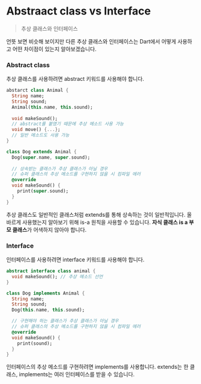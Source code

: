 # Abstraact class vs Interface
>추상 클래스와 인터페이스

언뜻 보면 비슷해 보이지만 다른 추상 클래스와 인터페이스는
Dart에서 어떻게 사용하고 어떤 차이점이 있는지 알아보겠습니다.

### Abstract class
추상 클래스를 사용하려면 abstract 키워드를 사용해야 합니다.

```dart
abstarct class Animal {
  String name;
  String sound;
  Animal(this.name, this.sound);
  
  void makeSound();
  // abstract를 붙였기 때문에 추상 메소드 사용 가능
  void move() {...};
  // 일반 메소드도 사용 가능
}

class Dog extends Animal {
  Dog(super.name, super.sound);
  
  // 상속받는 클래스가 추상 클래스가 아닐 경우
  // 슈퍼 클래스의 추상 메소드를 구현하지 않을 시 컴파일 에러
  @override
  void makeSound() {
    print(super.sound);
  }
}
```
추상 클래스도 일반적인 클래스처럼 extends를 통해 상속하는 것이 일반적입니다.
올바르게 사용했는지 알아보기 위해 is-a 원칙을 사용할 수 있습니다.
**자식 클래스 is a 부모 클래스**가 어색하지 않아야 합니다.

### Interface
인터페이스를 사용하려면 interface 키워드를 사용해야 합니다.
```dart
abstract interface class animal {
  void makeSound(); // 추상 메소드 선언
}

class Dog implements Animal {
  String name;
  String sound;
  Dog(this.name, this.sound);

  // 구현해야 하는 클래스가 추상 클래스가 아닐 경우
  // 슈퍼 클래스의 추상 메소드를 구현하지 않을 시 컴파일 에러
  @override
  void makeSound() {
    print(sound);
  }
}

```
인터페이스의 추상 메소드를 구현하려면 implements를 사용합니다.
extends는 한 클래스, implements는 여러 인터페이스를 받을 수 있습니다.
